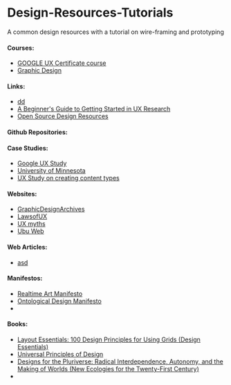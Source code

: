 # Design-Resources-Tutorials
A common design resources with a tutorial on wire-framing and prototyping

#### Courses: 
* [GOOGLE UX Certificate course](https://www.youtube.com/watch?v=6qLq7xkodA8&list=PLtS8Ubq2bIlUWixdH_1Q2yzZh8QJSBVmT)
* [Graphic Design](https://www.youtube.com/watch?v=9QTCvayLhCA&t=21967s)

#### Links:
* [dd ](https://apparicio.notion.site/apparicio/Links-about-UX-and-UI-eb1a774d01e74587b3c57ab9a9440266)
* [A Beginner's Guide to Getting Started in UX Research](https://www.notion.so/A-Beginner-s-Guide-to-Getting-Started-in-UX-Research-1e3e0567b4944c938ae8d1a4f0a21c56#6fd9d3bde69f4ccaaffe2013b47c2eba) 
* [Open Source Design Resources](https://opensourcedesign.net/resources/)

#### Github Repositories:

#### Case Studies:
* [Google UX Study](https://www.drupal.org/node/1427940)
* [University of Minnesota](https://www.drupal.org/node/1166656)
* [UX Study on creating content types](https://groups.drupal.org/node/159444)


#### Websites:
* [GraphicDesignArchives](https://graphicdesignarchives.org)
* [LawsofUX](https://lawsofux.com)
* [UX myths](https://uxmyths.com)
* [Ubu Web](https://ubu.com)

#### Web Articles:
* [asd](https://bootcamp.uxdesign.cc/the-self-taught-ui-ux-designer-roadmap-in-2021-aa0f5b62cecb)


#### Manifestos:
* [Realtime Art Manifesto](https://tale-of-tales.com/tales/RAM.html)
* [Ontological Design Manifesto](https://medium.datadriveninvestor.com/the-manifesto-of-ontological-design-7fdb19169107#:~:text=Ontological%20design%20is%20the%20design,designing%20the%20human%20being%20itself)
* 


#### Books:
* [Layout Essentials: 100 Design Principles for Using Grids (Design Essentials)](https://www.amazon.in/Layout-Essentials-Design-Principles-Using/dp/1592537073)
* [Universal Principles of Design](https://www.amazon.in/Universal-Principles-Design-Revised-Updated/dp/1592535879/ref=asc_df_1592535879/?tag=googleshopdes-21&linkCode=df0&hvadid=397082443868&hvpos=&hvnetw=g&hvrand=2017440298820084187&hvpone=&hvptwo=&hvqmt=&hvdev=c&hvdvcmdl=&hvlocint=&hvlocphy=9061673&hvtargid=pla-406163955593&psc=1&ext_vrnc=hi)
* [Designs for the Pluriverse: Radical Interdependence, Autonomy, and the Making of Worlds (New Ecologies for the Twenty-First Century)](https://www.amazon.in/dp/B07BFXGZWM/ref=dp-kindle-redirect?_encoding=UTF8&btkr=1)
* 
